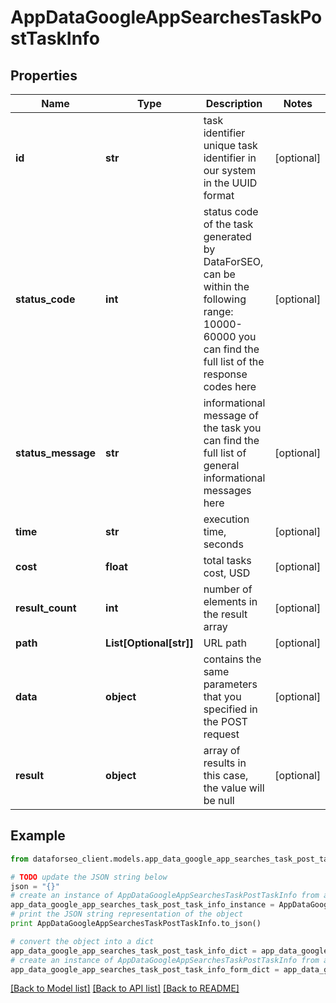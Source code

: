 # AppDataGoogleAppSearchesTaskPostTaskInfo


## Properties

Name | Type | Description | Notes
------------ | ------------- | ------------- | -------------
**id** | **str** | task identifier unique task identifier in our system in the UUID format | [optional] 
**status_code** | **int** | status code of the task generated by DataForSEO, can be within the following range: 10000-60000 you can find the full list of the response codes here | [optional] 
**status_message** | **str** | informational message of the task you can find the full list of general informational messages here | [optional] 
**time** | **str** | execution time, seconds | [optional] 
**cost** | **float** | total tasks cost, USD | [optional] 
**result_count** | **int** | number of elements in the result array | [optional] 
**path** | **List[Optional[str]]** | URL path | [optional] 
**data** | **object** | contains the same parameters that you specified in the POST request | [optional] 
**result** | **object** | array of results in this case, the value will be null | [optional] 

## Example

```python
from dataforseo_client.models.app_data_google_app_searches_task_post_task_info import AppDataGoogleAppSearchesTaskPostTaskInfo

# TODO update the JSON string below
json = "{}"
# create an instance of AppDataGoogleAppSearchesTaskPostTaskInfo from a JSON string
app_data_google_app_searches_task_post_task_info_instance = AppDataGoogleAppSearchesTaskPostTaskInfo.from_json(json)
# print the JSON string representation of the object
print AppDataGoogleAppSearchesTaskPostTaskInfo.to_json()

# convert the object into a dict
app_data_google_app_searches_task_post_task_info_dict = app_data_google_app_searches_task_post_task_info_instance.to_dict()
# create an instance of AppDataGoogleAppSearchesTaskPostTaskInfo from a dict
app_data_google_app_searches_task_post_task_info_form_dict = app_data_google_app_searches_task_post_task_info.from_dict(app_data_google_app_searches_task_post_task_info_dict)
```
[[Back to Model list]](../README.md#documentation-for-models) [[Back to API list]](../README.md#documentation-for-api-endpoints) [[Back to README]](../README.md)


